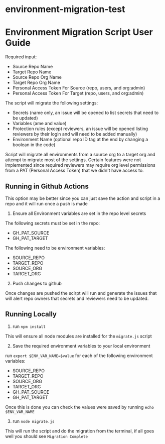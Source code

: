 # environment-migration-test

# Environment Migration Script User Guide

Required input:

* Source Repo Name
* Target Repo Name
* Source Repo Org Name
* Target Repo Org Name
* Personal Access Token For Source (repo, users, and org:admin)
* Personal Access Token For Target (repo, users, and org:admin)

The script will migrate the following settings:

* Secrets (name only, an issue will be opened to list secrets that need to be updated)
* Variables (ame and value)
* Protection rules (except reviewers, an issue will be opened listing reviewers by their login and will need to be added manually)
* Environment Name (optional repo ID tag at the end by changing a boolean in the code)

Script will migrate all environments from a source org to a target org and attempt to migrate most of the settings. Certain features were not
implemented since required reviewers may require org level permissions from a PAT (Personal Access Token) that we didn't have access to.

## Running in Github Actions

This option may be better since you can just save the action and script in a repo and it will run once a push is made

1. Ensure all Environment variables are set in the repo level secrets

The following secrets must be set in the repo:

* GH_PAT_SOURCE
* GH_PAT_TARGET

The following need to be environment variables:

* SOURCE_REPO
* TARGET_REPO
* SOURCE_ORG
* TARGET_ORG

2. Push changes to github

Once changes are pushed the scirpt will run and generate the issues that will alert repo owners that secrets and reviewers need to be updated.

## Running Locally

1. run `npm install`

This will ensure all node modules are installed for the `migrate.js` script

2. Save the required environment variables to your local environment

run `export $ENV_VAR_NAME=$value` for each of the following environment variables:

* SOURCE_REPO
* TARGET_REPO
* SOURCE_ORG
* TARGET_ORG
* GH_PAT_SOURCE
* GH_PAT_TARGET

Once this is done you can check the values were saved by running `echo $ENV_VAR_NAME`

3. run `node migrate.js`

This will run the script and do the migration from the terminal, if all goes well you should see `Migration Complete`
